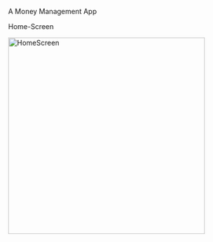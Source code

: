 A Money Management App

Home-Screen

<img src="https://github.com/user-attachments/assets/37daa7c6-0f97-4ec2-bec1-4bdff85be656" alt="HomeScreen" width="400" />

